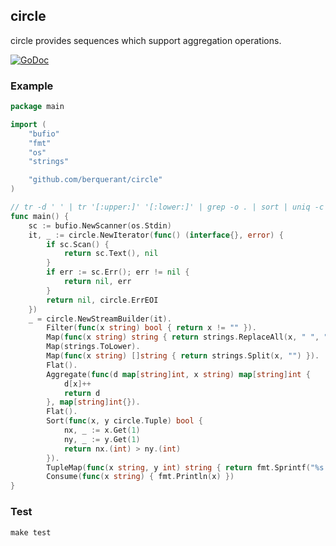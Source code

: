 ## circle

circle provides sequences which support aggregation operations.

[![GoDoc](https://godoc.org/github.com/berquerant/circle?status.svg)](https://godoc.org/github.com/berquerant/circle)

### Example

``` go
package main

import (
	"bufio"
	"fmt"
	"os"
	"strings"

	"github.com/berquerant/circle"
)

// tr -d ' ' | tr '[:upper:]' '[:lower:]' | grep -o . | sort | uniq -c | sort -rnk 1 | awk '{print $2, $1}'
func main() {
	sc := bufio.NewScanner(os.Stdin)
	it, _ := circle.NewIterator(func() (interface{}, error) {
		if sc.Scan() {
			return sc.Text(), nil
		}
		if err := sc.Err(); err != nil {
			return nil, err
		}
		return nil, circle.ErrEOI
	})
	_ = circle.NewStreamBuilder(it).
		Filter(func(x string) bool { return x != "" }).
		Map(func(x string) string { return strings.ReplaceAll(x, " ", "") }).
		Map(strings.ToLower).
		Map(func(x string) []string { return strings.Split(x, "") }).
		Flat().
		Aggregate(func(d map[string]int, x string) map[string]int {
			d[x]++
			return d
		}, map[string]int{}).
		Flat().
		Sort(func(x, y circle.Tuple) bool {
			nx, _ := x.Get(1)
			ny, _ := y.Get(1)
			return nx.(int) > ny.(int)
		}).
		TupleMap(func(x string, y int) string { return fmt.Sprintf("%s %d", x, y) }).
		Consume(func(x string) { fmt.Println(x) })
}
```

### Test

``` shell
make test
```
